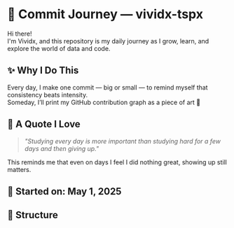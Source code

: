 # 🌱 Commit Journey — vividx-tspx

Hi there!  
I'm Vividx, and this repository is my daily journey as I grow, learn, and explore the world of data and code.

## ✨ Why I Do This

Every day, I make one commit — big or small — to remind myself that consistency beats intensity.  
Someday, I’ll print my GitHub contribution graph as a piece of art 💚

## 💬 A Quote I Love

> *"Studying every day is more important than studying hard for a few days and then giving up."*  

This reminds me that even on days I feel I did nothing great, showing up still matters.

## 📅 Started on: May 1, 2025

## 📁 Structure

